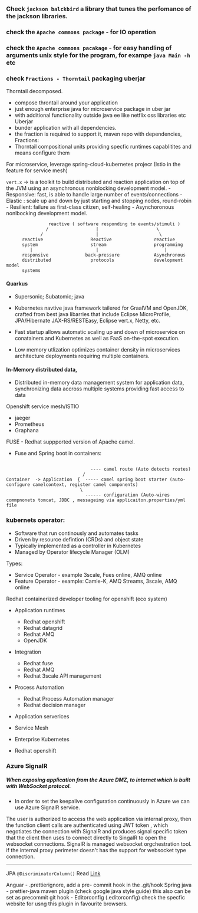 ### Check `jackson balckbird` a library that tunes the perfomance of the jackson libraries.

### check the `Apache commons package` - for IO operation

### check the `Apache commons pacakage` - for easy handling of arguments unix style for the program, for exampe `java Main -h` etc

### check `Fractions - Thorntail` packaging uberjar 

Thorntail decomposed.
  - compose throntail around your application
  - just enough enterprise java for microservice package in uber jar
  - with additional functionality outside java ee like netflix oss libraries etc
Uberjar
  - bunder application with all dependencies.
  - the fraction is required to support it, maven repo with dependencies, 
Fractions:
  - Thorntail compositional units providing specfic runtimes capablitites and means configure them

For microservice, leverage spring-cloud-kubernetes projecr (Istio in the feature for service mesh)

`vert.x`  -> is a toolkit to build distributed and reaction application on top of the JVM using an asynchronous nonblocking development model.
    - Responsive: fast, is able to handle large number of events/connections
    - Elastic : scale up and down by just starting and stopping nodes, round-robin
    - Resilient: failure as first-class citizen, self-healing
    - Asynchoronous nonlbocking development model.


```
                reactive ( software responding to events/stimuli )
               /                  |                      \      
             /                    |                       \
      reactive                  Reactive                reactive 
      system                    stream                  programming
         |                        |                         |
      responsive              back-pressure             Asynchronous
      distributed               protocols               development model
      systems
```

#### Quarkus
  - Supersonic; Subatomic; java

- Kubernetes navtive java framework tailered for GraalVM and OpenJDK, crafted from best java libarries that include Eclipse MicroProfile, JPA/Hibernate JAX-RS/RESTEasy, Eclipse vert.x, Netty, etc.
- Fast startup allows automatic scaling up and down of microservice on conatainers and Kubernetes as well as FaaS on-the-spot execution.
- Low memory utlization optimizes container density in microservices architecture deployments requiring multiple containers.


#### In-Memory distributed data, 
  - Distributed in-memory data management system for application data, synchronizing data accross multiple systems providing fast access to data



Openshift service mesh/ISTIO
  - jaeger
  - Prometheus
  - Graphana

FUSE - Redhat suppported version of Apache camel.

- Fuse and Spring boot in containers:
 
 ```
 
                                 ---- camel route (Auto detects routes)
                              /  
 Container  -> Application  {  ----- camel spring boot starter (auto-configure camelcontext, register camel components)
                             \
                               ------ configuration (Auto-wires commpnonets tomcat, JDBC , messageing via applicaiton.properties/yml file
 ```
 
 ### kubernets operator:
 
   - Software that run continously and automates tasks
   - Driven by resource defintion (CRDs) and object state
   - Typically implemented as a controller in Kubernetes
   - Managed by Operator lifecycle Manager (OLM)

Types:
  - Service Operator - example 3scale, Fues online, AMQ online
  - Feature Operator - example: Camle-K, AMQ Streams, 3scale, AMQ online


Redhat containerized developer tooling for openshift (eco system)

- Application runtimes
    - Redhat openshift
    - Redhat datagrid
    - Redhat AMQ
    - OpenJDK
- Integration
    - Redhat fuse
    - Redhat AMQ 
    - Redhat 3scale API management
- Process Automation
   - Redhat Process Automation manager
   - Redhat decision manager


- Application serverices
- Service Mesh
- Enterprise Kubernetes
- Redhat openshift

### Azure SignalR 
##### When exposing application from the Azure DMZ, to internet which is built with WebSocket protocol.
 - In order to set the keepalive configuration continuously in Azure we can use Azure SignalR service.

 The user is authorized to access the web application via internal proxy, then the function client calls are authenticated using JWT token , which negotiates the connection with SignalR and produces signal specific token that the client then uses to connect directly to SingalR to open the websocket connections.
 SignalR is managed websocket orgchestration tool.
 if the internal proxy perimeter doesn't has the support for websocket type connection.
 
 -------
 
 JPA `@DiscriminatorColumn()` Read [Link](https://vladmihalcea.com/the-best-way-to-map-the-discriminatorcolumn-with-jpa-and-hibernate/)
 
 
 Anguar - .prettierignore, add a pre- commit hook in the .git/hook
 Spring java -  prettier-java maven plugin (check google java style guide) this also can be set as precommit git hook
             - Editorconfig (.editorconfig) check the specfic website for usng this plugin in favourite browsers.
             
